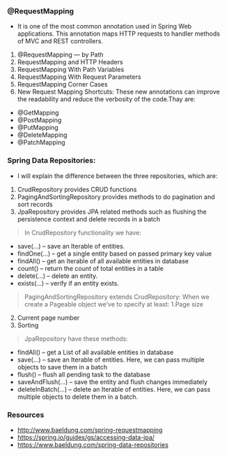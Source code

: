 ### @RequestMapping
- It is one of the most common annotation used in Spring Web applications. This annotation maps HTTP requests to handler methods of MVC and REST controllers.

1. @RequestMapping — by Path
2. RequestMapping and HTTP Headers
3. RequestMapping With Path Variables
4. RequestMapping With Request Parameters
5. RequestMapping Corner Cases
6. New Request Mapping Shortcuts: These new annotations can improve the readability and reduce the verbosity of the code.Thay are:
- @GetMapping
- @PostMapping
- @PutMapping
- @DeleteMapping
- @PatchMapping

### Spring Data Repositories: 
- I will explain the difference between the three repositories, which are:
1. CrudRepository provides CRUD functions
2. PagingAndSortingRepository provides methods to do pagination and sort records
3. JpaRepository provides JPA related methods such as flushing the persistence context and delete records in a batch

> In CrudRepository functionality we have:
- save(…) – save an Iterable of entities.
- findOne(…) – get a single entity based on passed primary key value
- findAll() – get an Iterable of all available entities in database
- count() – return the count of total entities in a table
- delete(…) – delete an entity.
- exists(…) – verify if an entity exists.

> PagingAndSortingRepository extends CrudRepository:
When we create a Pageable object we've to specify at least:
1.Page size
2. Current page number
3. Sorting

> JpaRepository have these methods:
- findAll() – get a List of all available entities in database
- save(…) – save an Iterable of entities. Here, we can pass multiple objects to save them in a batch
- flush() – flush all pending task to the database
- saveAndFlush(…) – save the entity and flush changes immediately
- deleteInBatch(…) – delete an Iterable of entities. Here, we can pass multiple objects to delete them in a batch.

### Resources
- http://www.baeldung.com/spring-requestmapping
- https://spring.io/guides/gs/accessing-data-jpa/
- https://www.baeldung.com/spring-data-repositories